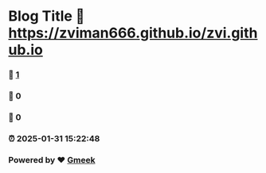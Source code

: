 # Blog Title :link: https://zviman666.github.io/zvi.github.io 
### :page_facing_up: [1](https://zviman666.github.io/zvi.github.io/tag.html) 
### :speech_balloon: 0 
### :hibiscus: 0 
### :alarm_clock: 2025-01-31 15:22:48 
### Powered by :heart: [Gmeek](https://github.com/Meekdai/Gmeek)
